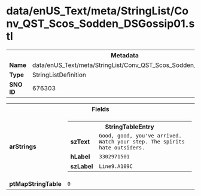 <h1>data/enUS_Text/meta/StringList/Conv_QST_Scos_Sodden_DSGossip01.stl</h1><table><tr><th colspan="100%">Metadata</th></tr><tr><td><b>Name</b></td><td>data/enUS_Text/meta/StringList/Conv_QST_Scos_Sodden_DSGossip01.stl</td></tr><tr><td><b>Type</b></td><td>StringListDefinition</td></tr><tr><td><b>SNO ID</b></td><td>676303</td></tr></table>

<table><tr><th colspan="100%">Fields</th></tr><tr><td><b>arStrings</b></td><td><table><tr><th colspan="100%">StringTableEntry</th></tr><tr><td><b>szText</b></td><td><code>Good, good, you've arrived. Watch your step. The spirits hate outsiders.</code></td></tr><tr><td><b>hLabel</b></td><td><code>3302971501</code></td></tr><tr><td><b>szLabel</b></td><td><code>Line9.A109C</code></td></tr></table>


</td></tr><tr><td><b>ptMapStringTable</b></td><td><code>0</code></td></tr></table>

